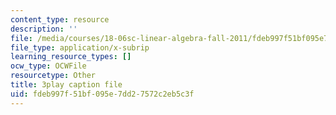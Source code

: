 ```yaml
---
content_type: resource
description: ''
file: /media/courses/18-06sc-linear-algebra-fall-2011/fdeb997f51bf095e7dd27572c2eb5c3f_cdZnhQjJu4I.srt
file_type: application/x-subrip
learning_resource_types: []
ocw_type: OCWFile
resourcetype: Other
title: 3play caption file
uid: fdeb997f-51bf-095e-7dd2-7572c2eb5c3f
---
```

